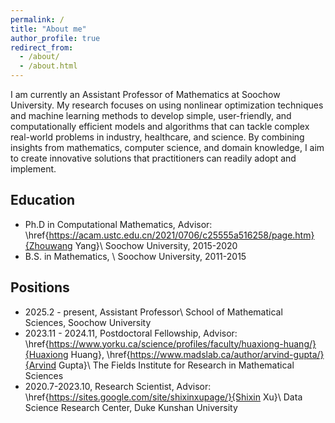 ```yaml
---
permalink: /
title: "About me"
author_profile: true
redirect_from: 
  - /about/
  - /about.html
---
```



I am currently an Assistant Professor of Mathematics at Soochow University. My research focuses on using nonlinear optimization techniques and machine learning methods to develop simple, user-friendly, and computationally efficient models and algorithms that can tackle complex real-world problems in industry, healthcare, and science. By combining insights from mathematics, computer science, and domain knowledge, I aim to create innovative solutions that practitioners can readily adopt and implement.


Education
------
- Ph.D in Computational Mathematics, Advisor: 
    \href{https://acam.ustc.edu.cn/2021/0706/c25555a516258/page.htm}{Zhouwang Yang}\\
    Soochow University, 2015-2020
- B.S. in Mathematics, \\
    Soochow University, 2011-2015

Positions
------
- 2025.2 - present, Assistant Professor\\
    School of Mathematical Sciences, Soochow University
- 2023.11 - 2024.11, Postdoctoral Fellowship, Advisor: \href{https://www.yorku.ca/science/profiles/faculty/huaxiong-huang/}{Huaxiong Huang}, \href{https://www.madslab.ca/author/arvind-gupta/}{Arvind Gupta}\\
    The Fields Institute for Research in Mathematical Sciences
- 2020.7-2023.10, Research Scientist,  Advisor: \href{https://sites.google.com/site/shixinxupage/}{Shixin Xu}\\
    Data Science Research Center, Duke Kunshan University
